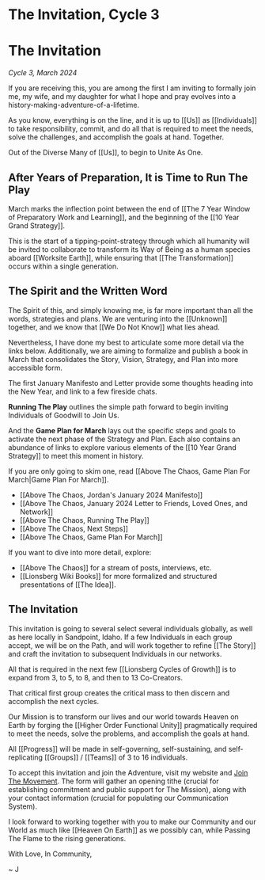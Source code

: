 # The Invitation, Cycle 3

# The Invitation
*Cycle 3, March 2024*

If you are receiving this, you are among the first I am inviting to formally join me, my wife, and my daughter for what I hope and pray evolves into a history-making-adventure-of-a-lifetime. 

As you know, everything is on the line, and it is up to [[Us]] as [[Individuals]] to take responsibility, commit, and do all that is required to meet the needs, solve the challenges, and accomplish the goals at hand. Together. 

Out of the Diverse Many of [[Us]], to begin to Unite As One. 

## After Years of Preparation, It is Time to Run The Play 

March marks the inflection point between the end of [[The 7 Year Window of Preparatory Work and Learning]], and the beginning of the [[10 Year Grand Strategy]]. 

This is the start of a tipping-point-strategy through which all humanity will be invited to collaborate to transform its Way of Being as a human species aboard [[Worksite Earth]], while ensuring that [[The Transformation]] occurs within a single generation. 

## The Spirit and the Written Word

The Spirit of this, and simply knowing me, is far more important than all the words, strategies and plans. We are venturing into the [[Unknown]] together, and we know that [[We Do Not Know]] what lies ahead. 

Nevertheless, I have done my best to articulate some more detail via the links below. Additionally, we are aiming to formalize and publish a book in March that consolidates the Story, Vision, Strategy, and Plan into more accessible form.

The first January Manifesto and Letter provide some thoughts heading into the New Year, and link to a few fireside chats. 

**Running The Play** outlines the simple path forward to begin inviting Individuals of Goodwill to Join Us. 

And the **Game Plan for March** lays out the specific steps and goals to activate the next phase of the Strategy and Plan. Each also contains an abundance of links to explore various elements of the [[10 Year Grand Strategy]] to meet this moment in history. 

If you are only going to skim one, read [[Above The Chaos, Game Plan For March|Game Plan For March]]. 

- [[Above The Chaos, Jordan's January 2024 Manifesto]]  
- [[Above The Chaos, January 2024 Letter to Friends, Loved Ones, and Network]]  
- [[Above The Chaos, Running The Play]]  
- [[Above The Chaos, Next Steps]]  
- [[Above The Chaos, Game Plan For March]]  

If you want to dive into more detail, explore: 

- [[Above The Chaos]] for a stream of posts, interviews, etc.  
- [[Lionsberg Wiki Books]] for more formalized and structured presentations of [[The Idea]].  

## The Invitation

This invitation is going to several select several individuals globally, as well as here locally in Sandpoint, Idaho. If a few Individuals in each group accept, we will be on the Path, and will work together to refine [[The Story]] and craft the invitation to subsequent Individuals in our networks. 

All that is required in the next few [[Lionsberg Cycles of Growth]] is to expand from 3, to 5, to 8, and then to 13 Co-Creators. 

That critical first group creates the critical mass to then discern and accomplish the next cycles. 

Our Mission is to transform our lives and our world towards Heaven on Earth by forging the [[Higher Order Functional Unity]] pragmatically required to meet the needs, solve the problems, and accomplish the goals at hand. 

All [[Progress]] will be made in self-governing, self-sustaining, and self-replicating [[Groups]] / [[Teams]] of 3 to 16 individuals. 

To accept this invitation and join the Adventure, visit my website and [Join The Movement](https://jordannicholas.org/join_the_movement). The form will gather an opening tithe (crucial for establishing commitment and public support for The Mission), along with your contact information (crucial for populating our Communication System). 

I look forward to working together with you to make our Community and our World as much like [[Heaven On Earth]] as we possibly can, while Passing The Flame to the rising generations. 

With Love, In Community, 

~ J  
